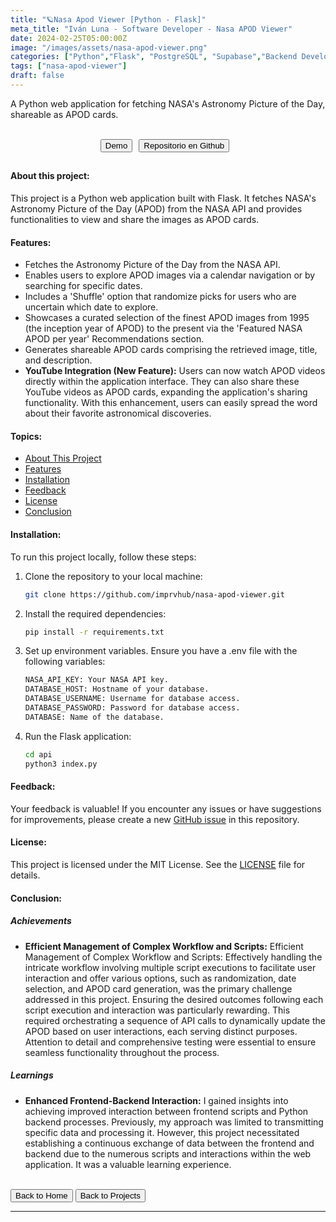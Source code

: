 ```yaml
---
title: "🪐Nasa Apod Viewer [Python - Flask]"
meta_title: "Iván Luna - Software Developer - Nasa APOD Viewer"
date: 2024-02-25T05:00:00Z
image: "/images/assets/nasa-apod-viewer.png"
categories: ["Python","Flask", "PostgreSQL", "Supabase","Backend Development","Vercel Deployment"]
tags: ["nasa-apod-viewer"]
draft: false
---
```


A Python web application for fetching NASA's Astronomy Picture of the Day, shareable as APOD cards.

<br>
</div>
<div style="display: flex; justify-content: center; flex-wrap: wrap; ">
  <button class="btn btn-primary" style="margin-right: 10px; margin-bottom: 10px;" onclick="window.open('https://apod-nasa-viewer.vercel.app/', '_blank');">Demo</button>  
  <button class="btn btn-primary" style="margin-right: 10px; margin-bottom: 10px;" onclick="window.open('https://github.com/imprvhub/nasa-apod-viewer/', '_blank');">Repositorio en Github</button>   
</div>

<style>
@media screen and (max-width: 530px) {
  .btn {
    margin-right: 0;
    margin-bottom: 10px;
    width: calc(100% - 20px); 
    max-width: 250px; 
  }
}
</style>

#### About this project:

This project is a Python web application built with Flask. It fetches NASA's Astronomy Picture of the Day (APOD) from the NASA API and provides functionalities to view and share the images as APOD cards.

#### Features:

- Fetches the Astronomy Picture of the Day from the NASA API.
- Enables users to explore APOD images via a calendar navigation or by searching for specific dates.
- Includes a 'Shuffle' option that randomize picks for users who are uncertain which date to explore.
- Showcases a curated selection of the finest APOD images from 1995 (the inception year of APOD) to the present via the 'Featured NASA APOD per year' Recommendations section.
- Generates shareable APOD cards comprising the retrieved image, title, and description.
- **YouTube Integration (New Feature):** Users can now watch APOD videos directly within the application interface. They can also share these YouTube videos as APOD cards, expanding the application's sharing functionality. With this enhancement, users can easily spread the word about their favorite astronomical discoveries.

#### Topics:

- [About This Project](#about-this-project)
- [Features](#features)
- [Installation](#installation)
- [Feedback](#feedback)
- [License](#license)
- [Conclusion](#conclusion)

#### Installation:

To run this project locally, follow these steps:

1. Clone the repository to your local machine:

   ```bash
   git clone https://github.com/imprvhub/nasa-apod-viewer.git
   ```

2. Install the required dependencies:

    ```bash
   pip install -r requirements.txt
   ```

3. Set up environment variables. Ensure you have a .env file with the following variables:

     ```bash
    NASA_API_KEY: Your NASA API key.
    DATABASE_HOST: Hostname of your database.
    DATABASE_USERNAME: Username for database access.
    DATABASE_PASSWORD: Password for database access.
    DATABASE: Name of the database.
   ```

4. Run the Flask application:
    ```bash
   cd api
   python3 index.py
   ```

#### Feedback:

Your feedback is valuable! If you encounter any issues or have suggestions for improvements, please create a new [GitHub issue](https://github.com/imprvhub/nasa-apod-viewer/issues/new) in this repository.

#### License:

This project is licensed under the MIT License. See the [LICENSE](https://github.com/imprvhub/nasa-apod-viewer/blob/main/LICENSE.md) file for details.


#### Conclusion:

##### Achievements

- **Efficient Management of Complex Workflow and Scripts:** Efficient Management of Complex Workflow and Scripts: Effectively handling the intricate workflow involving multiple script executions to facilitate user interaction and offer various options, such as randomization, date selection, and APOD card generation, was the primary challenge addressed in this project. Ensuring the desired outcomes following each script execution and interaction was particularly rewarding. This required orchestrating a sequence of API calls to dynamically update the APOD based on user interactions, each serving distinct purposes. Attention to detail and comprehensive testing were essential to ensure seamless functionality throughout the process.

##### Learnings

- **Enhanced Frontend-Backend Interaction:** I gained insights into achieving improved interaction between frontend scripts and Python backend processes. Previously, my approach was limited to transmitting specific data and processing it. However, this project necessitated establishing a continuous exchange of data between the frontend and backend due to the numerous scripts and interactions within the web application. It was a valuable learning experience.

<br>
<div class="flex justify-between">
      <button class="btn btn-primary" onclick="window.location.href='/';">Back to Home</button>
      <button class="btn btn-primary" onclick="window.location.href='/projects';">Back to Projects</button>     
</div>

---
